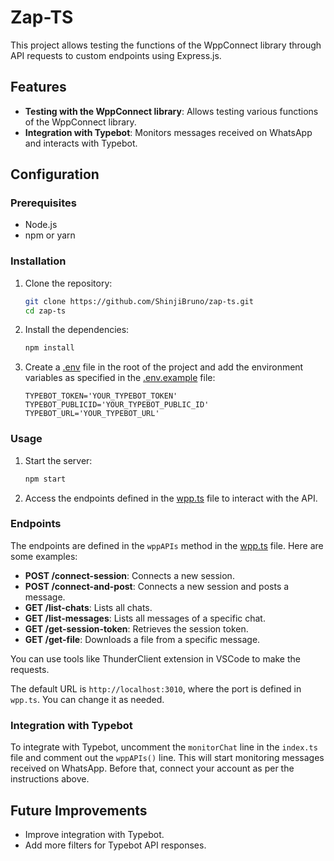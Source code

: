 # Zap-TS

This project allows testing the functions of the WppConnect library through API requests to custom endpoints using Express.js.

## Features

- **Testing with the WppConnect library**: Allows testing various functions of the WppConnect library.
- **Integration with Typebot**: Monitors messages received on WhatsApp and interacts with Typebot.

## Configuration

### Prerequisites

- Node.js
- npm or yarn

### Installation

1. Clone the repository:

   ```bash
   git clone https://github.com/ShinjiBruno/zap-ts.git
   cd zap-ts
   ```

2. Install the dependencies:

   ```bash
   npm install
   ```

3. Create a [.env](http://_vscodecontentref_/0) file in the root of the project and add the environment variables as specified in the [.env.example](http://_vscodecontentref_/1) file:
   ```properties
   TYPEBOT_TOKEN='YOUR_TYPEBOT_TOKEN'
   TYPEBOT_PUBLICID='YOUR_TYPEBOT_PUBLIC_ID'
   TYPEBOT_URL='YOUR_TYPEBOT_URL'
   ```

### Usage

1. Start the server:

   ```bash
   npm start
   ```

2. Access the endpoints defined in the [wpp.ts](http://_vscodecontentref_/2) file to interact with the API.

### Endpoints

The endpoints are defined in the `wppAPIs` method in the [wpp.ts](http://_vscodecontentref_/3) file. Here are some examples:

- **POST /connect-session**: Connects a new session.
- **POST /connect-and-post**: Connects a new session and posts a message.
- **GET /list-chats**: Lists all chats.
- **GET /list-messages**: Lists all messages of a specific chat.
- **GET /get-session-token**: Retrieves the session token.
- **GET /get-file**: Downloads a file from a specific message.

You can use tools like ThunderClient extension in VSCode to make the requests.

The default URL is `http://localhost:3010`, where the port is defined in `wpp.ts`. You can change it as needed.

### Integration with Typebot

To integrate with Typebot, uncomment the `monitorChat` line in the `index.ts` file and comment out the `wppAPIs()` line. This will start monitoring messages received on WhatsApp. Before that, connect your account as per the instructions above.

## Future Improvements

- Improve integration with Typebot.
- Add more filters for Typebot API responses.
